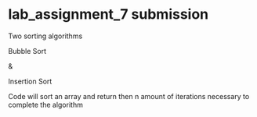 # lab_assignment_7 submission

Two sorting algorithms

Bubble Sort

&

Insertion Sort


Code will sort an array and return then n amount of iterations necessary to complete the algorithm
